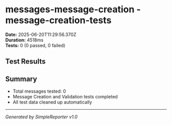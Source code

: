 # messages-message-creation - message-creation-tests

**Date:** 2025-06-20T11:29:56.370Z  
**Duration:** 4518ms  
**Tests:** 0 (0 passed, 0 failed)

## Test Results



## Summary

- Total messages tested: 0
- Message Creation and Validation tests completed
- All test data cleaned up automatically

---
*Generated by SimpleReporter v1.0*
